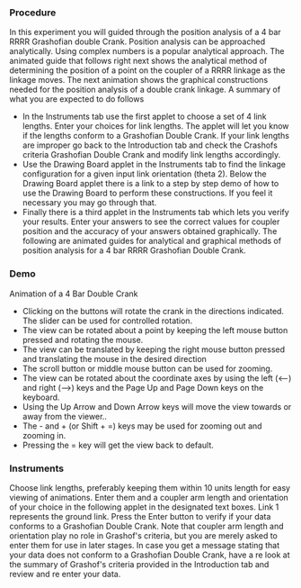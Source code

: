 ### Procedure

In this experiment you will guided through the position analysis of a 4 bar RRRR Grashofian double Crank. Position analysis can be approached analytically. Using complex numbers is a popular analytical approach. The animated guide that follows right next shows the analytical method of determining the position of a point on the coupler of a RRRR linkage as the linkage moves. The next animation shows the graphical constructions needed for the position analysis of a double crank linkage. A summary of what you are expected to do follows

- In the Instruments tab use the first applet to choose a set of 4 link lengths. Enter your choices for link lengths. The applet will let you know if the lengths conform to a Grashofian Double Crank. If your link lengths are improper go back to the Introduction tab and check the Crashofs criteria Grashofian Double Crank and modify link lengths accordingly.
- Use the Drawing Board applet in the Instruments tab to find the linkage configuration for a given input link orientation (theta 2). Below the Drawing Board applet there is a link to a step by step demo of how to use the Drawing Board to perform these constructions. If you feel it necessary you may go through that.
- Finally there is a third applet in the Instruments tab which lets you verify your results. Enter your answers to see the correct values for coupler position and the accuracy of your answers obtained graphically.
The following are animated guides for analytical and graphical methods of position analysis for a 4 bar RRRR Grashofian Double Crank.

### Demo
Animation of a 4 Bar Double Crank
- Clicking on the buttons will rotate the crank in the directions indicated. The slider can be used for controlled rotation.
- The view can be rotated about a point by keeping the left mouse button pressed and rotating the mouse.
- The view can be translated by keeping the right mouse button pressed and translating the mouse in the desired direction
- The scroll button or middle mouse button can be used for zooming.
- The view can be rotated about the coordinate axes by using the left (<--) and right (-->) keys and the Page Up and Page Down keys on the keyboard.
- Using the Up Arrow and Down Arrow keys will move the view towards or away from the viewer..
- The - and + (or Shift + =) keys may be used for zooming out and zooming in.
- Pressing the = key will get the view back to default.

### Instruments
Choose link lengths, preferably keeping them within 10 units length for easy viewing of animations. Enter them and a coupler arm length and orientation of your choice in the following applet in the designated text boxes. Link 1 represents the ground link. Press the Enter button to verify if your data conforms to a Grashofian Double Crank. Note that coupler arm length and orientation play no role in Grashof's criteria, but you are merely asked to enter them for use in later stages. In case you get a message stating that your data does not conform to a Grashofian Double Crank, have a re look at the summary of Grashof's criteria provided in the Introduction tab and review and re enter your data.